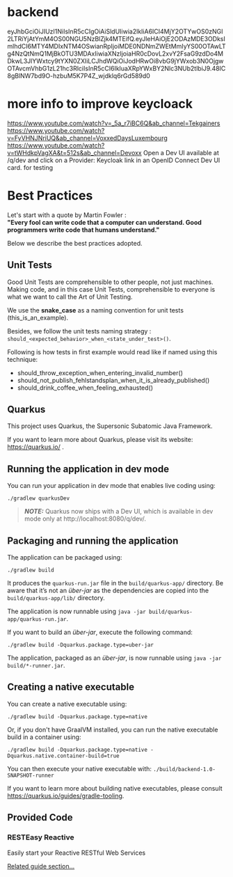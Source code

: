 # backend
eyJhbGciOiJIUzI1NiIsInR5cCIgOiAiSldUIiwia2lkIiA6ICI4MjY2OTYwOS0zNGI2LTRiYjAtYmM4OS00NGU5NzBlZjk4MTEifQ.eyJleHAiOjE2ODAzMDE3ODksImlhdCI6MTY4MDIxNTM4OSwianRpIjoiMDE0NDNmZWEtMmIyYS00OTAwLTg4NzQtNmQ1MjBkOTU3MDAxIiwiaXNzIjoiaHR0cDovL2xvY2FsaG9zdDo4MDkwL3JlYWxtcy9tYXN0ZXIiLCJhdWQiOiJodHRwOi8vbG9jYWxob3N0OjgwOTAvcmVhbG1zL21hc3RlciIsInR5cCI6IkluaXRpYWxBY2Nlc3NUb2tlbiJ9.48IC8gBlNW7bd9O-hzbuM5K7P4Z_wjdklq6rGd589d0

# more info to improve keycloack
https://www.youtube.com/watch?v=_5a_r7iBC6Q&ab_channel=Tekgainers
https://www.youtube.com/watch?v=FyVHNJNriUQ&ab_channel=VoxxedDaysLuxembourg
https://www.youtube.com/watch?v=tWHdkpVagXA&t=512s&ab_channel=Devoxx
Open a Dev UI available at /q/dev and click on a Provider: Keycloak link in an OpenID Connect Dev UI card. for testing

# Best Practices

Let's start with a quote by Martin Fowler :  
**"Every fool can write code that a computer can understand. Good programmers write code that humans understand."**

Below we describe the best practices adopted.

## Unit Tests

Good Unit Tests are comprehensible to other people, not just machines.
Making code, and in this case Unit Tests, comprehensible to everyone is what we want to call the Art of Unit Testing.

We use the **snake_case** as a naming convention for unit tests (this_is_an_example).

Besides, we follow the unit tests naming strategy :
``should_<expected_behavior>_when_<state_under_test>()``.

Following is how tests in first example would read like if named using this technique:

* should_throw_exception_when_entering_invalid_number()
* should_not_publish_fehlstandsplan_when_it_is_already_published()
* should_drink_coffee_when_feeling_exhausted()

## Quarkus

This project uses Quarkus, the Supersonic Subatomic Java Framework.

If you want to learn more about Quarkus, please visit its website: https://quarkus.io/ .

## Running the application in dev mode

You can run your application in dev mode that enables live coding using:
```shell script
./gradlew quarkusDev
```

> **_NOTE:_**  Quarkus now ships with a Dev UI, which is available in dev mode only at http://localhost:8080/q/dev/.

## Packaging and running the application

The application can be packaged using:
```shell script
./gradlew build
```
It produces the `quarkus-run.jar` file in the `build/quarkus-app/` directory.
Be aware that it’s not an _über-jar_ as the dependencies are copied into the `build/quarkus-app/lib/` directory.

The application is now runnable using `java -jar build/quarkus-app/quarkus-run.jar`.

If you want to build an _über-jar_, execute the following command:
```shell script
./gradlew build -Dquarkus.package.type=uber-jar
```

The application, packaged as an _über-jar_, is now runnable using `java -jar build/*-runner.jar`.

## Creating a native executable

You can create a native executable using: 
```shell script
./gradlew build -Dquarkus.package.type=native
```

Or, if you don't have GraalVM installed, you can run the native executable build in a container using: 
```shell script
./gradlew build -Dquarkus.package.type=native -Dquarkus.native.container-build=true
```

You can then execute your native executable with: `./build/backend-1.0-SNAPSHOT-runner`

If you want to learn more about building native executables, please consult https://quarkus.io/guides/gradle-tooling.

## Provided Code

### RESTEasy Reactive

Easily start your Reactive RESTful Web Services

[Related guide section...](https://quarkus.io/guides/getting-started-reactive#reactive-jax-rs-resources)
